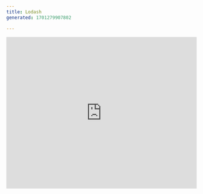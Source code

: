 ```yaml
---
title: Lodash
generated: 1701279907802

---
```


<div class="not-content">
  <iframe src="https://www.val.town/embed/stevekrouse.npmExample" width="100%" frameborder="no" style="height: 400px;">
    &#x20;
  </iframe>
</div>
